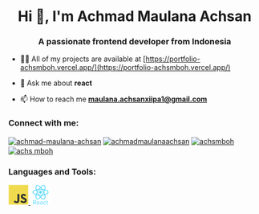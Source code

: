 <h1 align="center">Hi 👋, I'm Achmad Maulana Achsan</h1>
<h3 align="center">A passionate frontend developer from Indonesia</h3>

- 👨‍💻 All of my projects are available at [https://portfolio-achsmboh.vercel.app/](https://portfolio-achsmboh.vercel.app/)

- 💬 Ask me about **react**

- 📫 How to reach me **maulana.achsanxiipa1@gmail.com**

<h3 align="left">Connect with me:</h3>
<p align="left">
<a href="https://www.linkedin.com/in/achmad-maulana-achsan-3579921bb/" target="blank"><img align="center" src="https://raw.githubusercontent.com/rahuldkjain/github-profile-readme-generator/master/src/images/icons/Social/linked-in-alt.svg" alt="achmad-maulana-achsan" height="30" width="40" /></a>
<a href="https://fb.com/achmadmaulanaachsan" target="blank"><img align="center" src="https://raw.githubusercontent.com/rahuldkjain/github-profile-readme-generator/master/src/images/icons/Social/facebook.svg" alt="achmadmaulanaachsan" height="30" width="40" /></a>
<a href="https://instagram.com/achsmboh" target="blank"><img align="center" src="https://raw.githubusercontent.com/rahuldkjain/github-profile-readme-generator/master/src/images/icons/Social/instagram.svg" alt="achsmboh" height="30" width="40" /></a>
<a href="https://www.youtube.com/@achsmboh3047" target="blank"><img align="center" src="https://raw.githubusercontent.com/rahuldkjain/github-profile-readme-generator/master/src/images/icons/Social/youtube.svg" alt="achs mboh" height="30" width="40" /></a>
</p>

<h3 align="left">Languages and Tools:</h3>
<p align="left"> <a href="https://developer.mozilla.org/en-US/docs/Web/JavaScript" target="_blank" rel="noreferrer"> <img src="https://raw.githubusercontent.com/devicons/devicon/master/icons/javascript/javascript-original.svg" alt="javascript" width="40" height="40"/> </a> <a href="https://reactjs.org/" target="_blank" rel="noreferrer"> <img src="https://raw.githubusercontent.com/devicons/devicon/master/icons/react/react-original-wordmark.svg" alt="react" width="40" height="40"/> </a> </p>
